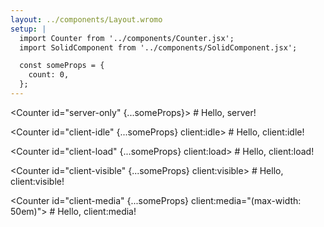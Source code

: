 ```yaml
---
layout: ../components/Layout.wromo
setup: |
  import Counter from '../components/Counter.jsx';
  import SolidComponent from '../components/SolidComponent.jsx';

  const someProps = {
    count: 0,
  };
---
```


<Counter id="server-only" {...someProps}>
	# Hello, server!
</Counter>

<Counter id="client-idle" {...someProps} client:idle>
	# Hello, client:idle!
</Counter>

<Counter id="client-load" {...someProps} client:load>
	# Hello, client:load!
</Counter>

<Counter id="client-visible" {...someProps} client:visible>
	# Hello, client:visible!
</Counter>

<Counter id="client-media" {...someProps} client:media="(max-width: 50em)">
	# Hello, client:media!
</Counter>

<SolidComponent id="client-only" client:only="solid" />
